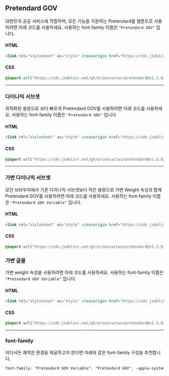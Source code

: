 ## Pretendard GOV

대한민국 공공 서비스에 적합하며, 모든 기능을 지원하는 Pretendard를 웹폰트로 사용하려면 아래 코드를 사용하세요. 사용하는 font-family 이름은 `"Pretendard GOV"` 입니다.

#### HTML

```html
<link rel="stylesheet" as="style" crossorigin href="https://cdn.jsdelivr.net/gh/orioncactus/pretendard@v1.3.9/dist/web/static/pretendard-gov.css" />
```

#### CSS

```css
@import url("https://cdn.jsdelivr.net/gh/orioncactus/pretendard@v1.3.9/dist/web/static/pretendard-gov.css");
```

---

### 다이나믹 서브셋

최적화된 용량으로 보다 빠르게 Pretendard GOV를 사용하려면 아래 코드를 사용하세요. 사용하는 font-family 이름은 `"Pretendard GOV"` 입니다.

#### HTML

```html
<link rel="stylesheet" as="style" crossorigin href="https://cdn.jsdelivr.net/gh/orioncactus/pretendard@v1.3.9/dist/web/static/pretendard-gov-dynamic-subset.css" />
```

#### CSS

```css
@import url("https://cdn.jsdelivr.net/gh/orioncactus/pretendard@v1.3.9/dist/web/static/pretendard-gov-dynamic-subset.css");
```

---

### 가변 다이나믹 서브셋

모던 브라우저에서 기존 다이나믹 서브셋보다 적은 용량으로 가변 Weight 속성과 함께 Pretendard GOV를 사용하려면 아래 코드를 사용하세요. 사용하는 font-family 이름은 `"Pretendard GOV Variable"` 입니다.

#### HTML

```html
<link rel="stylesheet" as="style" crossorigin href="https://cdn.jsdelivr.net/gh/orioncactus/pretendard@v1.3.9/dist/web/variable/pretendardvariable-gov-dynamic-subset.css" />
```

#### CSS

```css
@import url("https://cdn.jsdelivr.net/gh/orioncactus/pretendard@v1.3.9/dist/web/variable/pretendardvariable-gov-dynamic-subset.css");
```

### 가변 글꼴

가변 weight 속성을 사용하려면 아래 코드를 사용하세요. 사용하는 font-family 이름은 `"Pretendard GOV Variable"` 입니다.

#### HTML

```html
<link rel="stylesheet" as="style" crossorigin href="https://cdn.jsdelivr.net/gh/orioncactus/pretendard@v1.3.9/dist/web/variable/pretendardvariable-gov.css" />
```

#### CSS

```css
@import url("https://cdn.jsdelivr.net/gh/orioncactus/pretendard@v1.3.9/dist/web/variable/pretendardvariable-gov.css");
```

---

### font-family

어디서든 쾌적한 환경을 제공하고자 한다면 아래와 같은 font-family 구성을 추천합니다.

```css
font-family: "Pretendard GOV Variable", "Pretendard GOV", -apple-system, BlinkMacSystemFont, system-ui, Roboto, "Helvetica Neue", "Segoe UI", "Apple SD Gothic Neo", "Noto Sans KR", "Malgun Gothic", "Apple Color Emoji", "Segoe UI Emoji", "Segoe UI Symbol", sans-serif;
```
